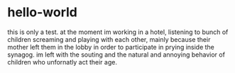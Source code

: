 # hello-world
this is only a test.
at the moment im working in a hotel, listening to bunch of children screaming and playing with each other, mainly because their mother left them in the lobby in order to participate in prying inside the synagog.
im left with the souting and the natural and annoying behavior of children who unfornatly act their age.
